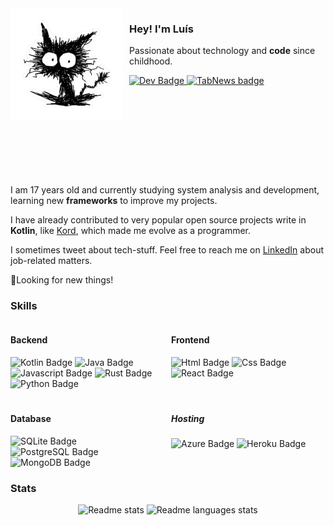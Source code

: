 <div style="display: flex; margin-bottom: 20px;">
    <img align="left" src="img/cat-sticker.png" width="180">
    <div style="margin-left: 10px;">
        <h3>Hey! I'm Luís</h3>
        <p>Passionate about technology and <b>code</b> since childhood.</p>
        <div>
            <a href="https://dev.to/baskerbyte">
                <img src="https://img.shields.io/badge/dev.to-0A0A0A?style=for-the-badge&logo=devdotto&logoColor=white" alt="Dev Badge"/>
            </a>
            <a href="https://www.tabnews.com.br/baskerbyte">
                <img src="https://img.shields.io/badge/TabNews-0A0A0A?style=for-the-badge&logoColor=white" alt="TabNews badge"/>
            </a>
        </div>
    </div>
</div>
<br><br><br><br>
<div>
    <p>I am 17 years old and currently studying system analysis and development, learning new <b>frameworks</b> to improve my projects.</p>
    <p>I have already contributed to very popular open source projects write in <b>Kotlin</b>, like <a href="https://github.com/kordlib/kord">Kord</a>, which made me evolve as a programmer.</p>
    <p>I sometimes tweet about tech-stuff. Feel free to reach me on <a href="https://www.linkedin.com/in/baskerbyte/">LinkedIn</a> about job-related matters.</p>
    <p>🌟Looking for new things!</p>
</div>
<h3>Skills</h3>
<div style="display: flex;">
    <div style="flex: 1; margin-right: 10px;">
        <h4>Backend</h4>
        <a>
            <img src="https://img.shields.io/badge/Kotlin-0095D5?&style=for-the-badge&logo=kotlin&logoColor=white" alt="Kotlin Badge"/>
        </a>
        <a>
            <img src="https://img.shields.io/badge/Java-ED8B00?style=for-the-badge&logo=openjdk&logoColor=white" alt="Java Badge"/>
        </a>
        <a>
            <img src="https://img.shields.io/badge/JavaScript-323330?style=for-the-badge&logo=javascript&logoColor=F7DF1E" alt="Javascript Badge"/>
        </a>
        <a>
            <img src="https://img.shields.io/badge/Rust-000000?style=for-the-badge&logo=rust&logoColor=white" alt="Rust Badge"/>
        </a>
        <a>
            <img src="https://img.shields.io/badge/Python-3776AB?style=for-the-badge&logo=python&logoColor=white" alt="Python Badge">
        </a>
    </div>
    <div style="flex: 1;">
        <h4>Frontend</h4>
        <a>
            <img src="https://img.shields.io/badge/HTML5-E34F26?style=for-the-badge&logo=html5&logoColor=white" alt="Html Badge">
        </a>
        <a>
            <img src="https://img.shields.io/badge/CSS3-1572B6?style=for-the-badge&logo=css3&logoColor=white" alt="Css Badge">
        </a>
        <a>
            <img src="https://img.shields.io/badge/React-20232A?style=for-the-badge&logo=react&logoColor=61DAFB" alt="React Badge">
        </a>
    </div>
</div>
<div style="display: flex; margin-top: 20px;">
    <div style="flex: 1; margin-right: 10px;">
        <h4>Database</h4>
        <div>
            <a>
                <img src="https://img.shields.io/badge/SQLite-07405E?style=for-the-badge&logo=sqlite&logoColor=white" alt="SQLite Badge"/>
            </a>
            <a>
                <img src="https://img.shields.io/badge/PostgreSQL-316192?style=for-the-badge&logo=postgresql&logoColor=white" alt="PostgreSQL Badge"/>
            </a>
            <a>
                <img src="https://img.shields.io/badge/MongoDB-4EA94B?style=for-the-badge&logo=mongodb&logoColor=white" alt="MongoDB Badge"/>
            </a>
        </div>
    </div>
    <div style="flex: 1;">
        <h5>Hosting</h5>
        <div>
            <a>
                <img src="https://img.shields.io/badge/Azure-0089D6?style=for-the-badge&logo=microsoft-azure&logoColor=white" alt="Azure Badge">
            </a>
            <a>
                <img src="https://img.shields.io/badge/Heroku-430098?style=for-the-badge&logo=heroku&logoColor=white" alt="Heroku Badge">
            </a>
        </div>
    </div>
</div>

<h3>Stats</h3>
<div id="stats" align="center">
  <img src="https://github-readme-stats.vercel.app/api?username=baskerbyte&show_icons=true&theme=dark#gh-dark-mode-only" alt="Readme stats"/>
  <img src="https://github-readme-stats.vercel.app/api/top-langs/?username=baskerbyte&layout=compact&theme=dark#gh-dark-mode-only" alt="Readme languages stats"/>
</div>
